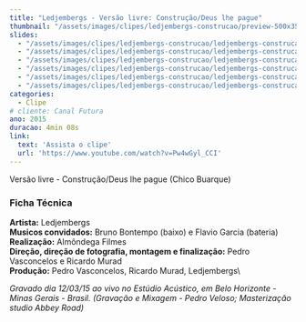 ```yaml
---
title: "Ledjembergs - Versão livre: Construção/Deus lhe pague"
thumbnail: "/assets/images/clipes/ledjembergs-construcao/preview-500x350.jpg"
slides:
  - "/assets/images/clipes/ledjembergs-construcao/ledjembergs-construcao (1).jpg"
  - "/assets/images/clipes/ledjembergs-construcao/ledjembergs-construcao (2).jpg"
  - "/assets/images/clipes/ledjembergs-construcao/ledjembergs-construcao (3).jpg"
  - "/assets/images/clipes/ledjembergs-construcao/ledjembergs-construcao (4).jpg"
  - "/assets/images/clipes/ledjembergs-construcao/ledjembergs-construcao (5).jpg"
  - "/assets/images/clipes/ledjembergs-construcao/ledjembergs-construcao (6).jpg"
categories:
  - Clipe
# cliente: Canal Futura
ano: 2015
duracao: 4min 08s
link:
  text: 'Assista o clipe'
  url: 'https://www.youtube.com/watch?v=Pw4wGyl_CCI'
---
```

Versão livre - Construção/Deus lhe pague (Chico Buarque)

### Ficha Técnica
**Artista:** Ledjembergs\
**Musicos convidados:** Bruno Bontempo (baixo) e Flavio Garcia (bateria)\
**Realização:** Almôndega Filmes\
**Direção, direção de fotografia, montagem e finalização:** Pedro Vasconcelos e Ricardo Murad\
**Produção:** Pedro Vasconcelos, Ricardo Murad, Ledjembergs\

*Gravado dia 12/03/15 ao vivo no Estúdio Acústico, em Belo Horizonte - Minas Gerais - Brasil. (Gravação e Mixagem - Pedro Veloso; Masterização studio Abbey Road)*
